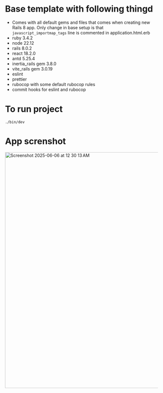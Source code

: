 # Base template with following thingd

- Comes with all default gems and files that comes when creating new Rails 8 app. Only change in base setup is that `javascript_importmap_tags` line is commented in application.html.erb
- ruby 3.4.2
- node 22.12
- rails 8.0.2
- react 18.2.0
- antd 5.25.4
- inertia_rails gem 3.8.0
- vite_rails gem 3.0.19
- eslint
- prettier
- rubocop with some default rubocop rules
- commit hooks for eslint and rubocop


# To run project

```
./bin/dev
```

# App screnshot
<img width="777" alt="Screenshot 2025-06-06 at 12 30 13 AM" src="https://github.com/user-attachments/assets/42842d33-70e9-42e8-aefc-86d94b6dcd88" />

